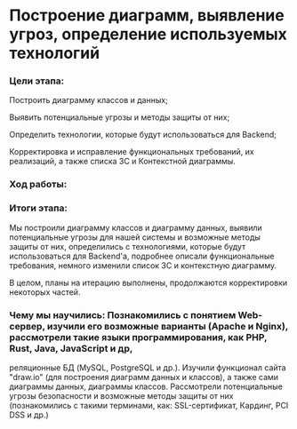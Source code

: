 # Построение диаграмм, выявление угроз, определение используемых технологий

### Цели этапа: 
Построить диаграмму классов и данных;

Выявить потенциальные угрозы и методы защиты от них;

Определить технологии, которые будут использоваться для Backend;

Корректировка и исправление функциональных требований, их реализаций, а также списка ЗС и Контекстной диаграммы.

### Ход работы:

### Итоги этапа: 
Мы построили диаграмму классов и диаграмму данных, выявили потенциальные угрозы для нашей системы и возможные методы защиты от них, определились с технологиями, которые будут использоваться для Backend'а, подробнее описали функциональные требования, немного изменили список ЗС и контекстную диаграмму.

В целом, планы на итерацию выполнены, продолжаются корректировки некоторых частей.

### Чему мы научились: Познакомились с понятием Web-сервер, изучили его возможные варианты (Apache и Nginx), рассмотрели такие языки программирования, как PHP, Rust, Java, JavaScript и др,
реляционные БД (MySQL, PostgreSQL и др.). Изучили функционал сайта "draw.io" (для построения диаграмм данных и классов), а также сами диаграммы данных, диаграммы классов.
Рассмотрели потенциальные угрозы безопасности и возможные методы защиты от них (познакомились с такими терминами, как: SSL-сертификат, Кардинг, PCI DSS и др.)
